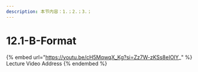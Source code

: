 ```yaml
---
description: 本节内容：1.；2.；3.；
---
```


# 12.1-B-Format

{% embed url="https://youtu.be/cH5MqwqX_Kg?si=Zz7W-zKSs8eIOlY_" %}
Lecture Video Address
{% endembed %}
